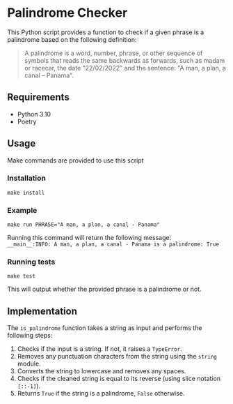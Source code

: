 # Palindrome Checker

This Python script provides a function to check if a given phrase is a palindrome based on the following definition:
> A palindrome is a word, number, phrase, or other sequence of symbols that reads the same backwards as forwards, such as madam or racecar, the date "22/02/2022" and the sentence: "A man, a plan, a canal – Panama".

## Requirements

- Python 3.10
- Poetry

## Usage
Make commands are provided to use this script

### Installation
```
make install
```

### Example
```
make run PHRASE="A man, a plan, a canal - Panama"
```
Running this command will return the following message:  
`__main__:INFO: A man, a plan, a canal - Panama is a palindrome: True`

### Running tests
```
make test
```



This will output whether the provided phrase is a palindrome or not.

## Implementation

The `is_palindrome` function takes a string as input and performs the following steps:

1. Checks if the input is a string. If not, it raises a `TypeError`.
2. Removes any punctuation characters from the string using the `string` module.
3. Converts the string to lowercase and removes any spaces.
4. Checks if the cleaned string is equal to its reverse (using slice notation `[::-1]`).
5. Returns `True` if the string is a palindrome, `False` otherwise.

